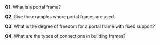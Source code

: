 **Q1**. What is a portal frame?

**Q2**. Give the examples where portal frames are used.

**Q3**. What is the degree of freedom for a portal frame with fixed support?

**Q4**. What are the types of connections in building frames? 